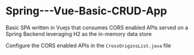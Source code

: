 # Spring---Vue-Basic-CRUD-App
Basic SPA written in Vuejs that consumes CORS enabled APIs served on a Spring Backend leveraging H2 as the in-memory data store

Configure the CORS enabled APIs in the `CrossOriginsList.java` file
